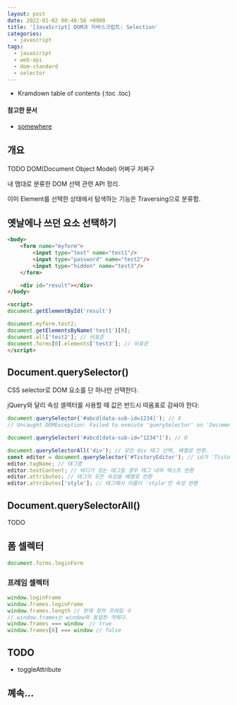 ```yaml
---
layout: post
date: 2022-01-02 00:40:56 +0900
title: '[JavaScript] DOM과 자바스크립트: Selection'
categories:
  - javascript
tags:
  - javascript
  - web-api
  - dom-standard
  - selector
---
```


* Kramdown table of contents
{:toc .toc}

#### 참고한 문서

- [somewhere](somewhere)

## 개요

TODO DOM(Document Object Model) 어쩌구 저쩌구

내 맴대로 분류한 DOM 선택 관련 API 정리.

이미 Element를 선택한 상태에서 탐색하는 기능은 Traversing으로 분류함.

## 옛날에나 쓰던 요소 선택하기

```html
<body>
    <form name="myform">
        <input type="text" name="test1"/>
        <input type="password" name="test2"/>
        <input type="hidden" name="test3"/>
    </form>

    <div id="result"></div>
</body>

<script>
document.getElementById('result')

document.myform.test2;
document.getElementsByName('test1')[0];
document.all['test2']; // 비표준
document.forms[0].elements['test3']; // 비표준
</script>
```

## Document.querySelector()

CSS selector로 DOM 요소를 단 하나만 선택한다.

jQuery와 달리 속성 셀렉터를 사용할 때 값은 반드시 따옴표로 감싸야 한다:

```js
document.querySelector('#abcd[data-sub-id=1234]'); // X
// Uncaught DOMException: Failed to execute 'querySelector' on 'Document': '#abcd[data-sub-id=1234]' is not a valid selector.

document.querySelector('#abcd[data-sub-id="1234"]'); // O
```

```js
document.querySelectorAll('div'); // 모든 div 태그 선택, 배열로 반환.
const editor = document.querySelector('#TistoryEditor'); // id가 'TistoryEditor'인 태그 반환
editor.tagName; // 태그명
editor.textContent; // 바디가 있는 태그일 경우 태그 내의 텍스트 반환
editor.attributes; // 태그의 모든 속성을 배열로 반환
editor.attributes['style']; // 태그에서 이름이 'style'인 속성 반환
```

## Document.querySelectorAll()

TODO

## 폼 셀렉터

```js
document.forms.loginForm
```

### 프레임 셀렉터

```js
window.loginFrame
window.frames.loginFrame
window.frames.length // 현재 창의 프레임 수
// window.frames는 window와 동일한 객체다.
window.frames === window  // true
window.frames[0] === window // false
```

## TODO

- toggleAttribute

## 꼐속...
